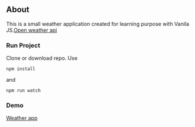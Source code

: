 ## About

This is a small weather application created for learning purpose with Vanila JS.[Open weather api](https://openweathermap.org/)

### Run Project

Clone or download repo. Use

`npm install`

and

`npm run watch`

### Demo
[Weather app](https://shivetay.github.io/vanila_js_wheaterApp/)

